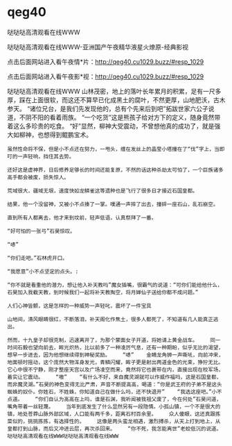 # qeg40
哒哒哒高清观看在线WWW

哒哒哒高清观看在线WWW-亚洲国产午夜精华液星火燎原-经典影视

点击后面网站进入看午夜情*片：http://qeg40.cu1029.buzz/#resp_1029

点击后面网站进入看午夜影*视：http://qeg40.cu1029.buzz/#resp_1029

哒哒哒高清观看在线WWW    山林茂密，地上的落叶长年累月的积累，足有一尺多厚，踩在上面很软，而这还不算早已化成黑土的腐叶，不然更厚，山地肥沃，古木参天。    “诸位兄台，是我们先发现他的，总有个先来后到吧”拓跋世家六公子说道，不阴不阳的看着雨族。    “一个吃货”这是熊孩子给对方下的定义，随身竟然带着这么多珍贵的吃食。    “好”显然，柳神大受震动，不曾想他真的成功了，就是强大如柳神，也想得到鲲鹏宝术。

    虽然性命将不保，但是小不点还在努力，一甩头，缠在发丝上的晶莹小塔撞在了“伐”字上，当即叮的一声轻响，挡住其去势。

    还好这是虚神界，日后修养足够长的时间还能复原，不然的话这种杀劫太可怕了，一个巨族诸多高手都会被废，损失惊人。

    荒域很大，疆域无垠，速度快如龙鳞雀这等遗种也是飞行了很多日才接近石国皇都。

    结果，他一个没留神，又被小不点揍了一掌。噗通一声摔了出去，撞碎一座石山，乱石崩空。

    直到所有人都离去，他才来到坟前，轻声低语，认真祭拜了一番。

    “好可怕的一张弓”石昊惊叹。

    “哧”

    “你们走吧。”石林虎开口。

    “我愿意”小不点坚定的点头。:

    “你不就是看重他的潜力，想让他入补天教吗”魔女插嘴，很霸气的说道：“可你们能给他什么，石昊加入我截天教，到时候我们一起将补天教掏空，将月婵仙子送给你都不成问题。”

    人们心神皆颤，这是怎样的一种威势一声轻叱，震坏了一件宝具

    山地间，清风眼睛很红，不断落泪，补天阁化作焦土，很多人都死了，不知道有几人能真正逃出。

    然而，十九皇子却很克制，迅速离开了，为那个蒙面女子开道，将她请上黄金战车。    同一时间石毅也望向前去，眸光炽热，比以前多了一种凌厉气息，还有一种期盼，似乎无比的渴望，想早一步进去，因为他想继续得到神秘奖励。    “哧”    金睛龙角狮一声嘶吼，向前冲来，地面顿时摇动，这个庞然大物浑身发光，青鳞闪耀，眸子更是射出两道金色的光束，狰狞无比。    它心中很不宁静，刚才整座天宫以及广场凌空而来，竟然将它也裹带在内，直接出现在校军场，着实让它震动。    “嗷”    “有什么不好，来自魔灵湖就可以作威作福吗，这是石国皇都，而非魔灵湖。”石昊的神色变得无比严肃，声音不断提高高，喝道：“你是武王府的子弟不是这头蜘蛛的奴仆。你姓石，不姓蛛，你知道自己在做什么吗，还不快退开”    “我选这座吧。”小不点道。    “你们自认为高高在上吗，谁是石渊，我听闻被我祖父废了，今在何处”石昊问道，嘴角带着一丝轻蔑。    当年到底发生了什么显然另有一段隐情。小孤山镇，一个不是很大的镇，地处苍莽山脉外部区域，人口能有两千多，距离石村百余里。    众人傻眼，这还真跟拣菜似的，挑挑拣拣，有选择性的。    这像是两头蛮龙相遇，激烈搏杀，从天上打到地上，从皇都打到山脉，而后又冲进云层，再次杀回来。    “你不死，我怎能离世”老蛟低沉的说道。哒哒哒高清观看在线WWW哒哒哒高清观看在线WWW
